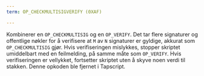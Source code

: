 ```yaml
---
term: OP_CHECKMULTISIGVERIFY (0XAF)

---
```

Kombinerer en `OP_CHECKMULTISIG` og en `OP_VERIFY`. Det tar flere signaturer og offentlige nøkler for å verifisere at `M` av `N` signaturer er gyldige, akkurat som `OP_CHECKMULTISIG` gjør. Hvis verifiseringen mislykkes, stopper skriptet umiddelbart med en feilmelding, på samme måte som `OP_VERIFY`. Hvis verifiseringen er vellykket, fortsetter skriptet uten å skyve noen verdi til stakken. Denne opkoden ble fjernet i Tapscript.